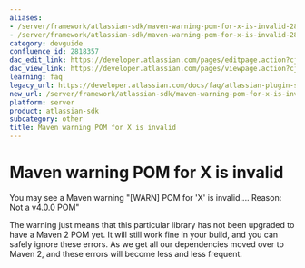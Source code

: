 ```yaml
---
aliases:
- /server/framework/atlassian-sdk/maven-warning-pom-for-x-is-invalid-2818357.html
- /server/framework/atlassian-sdk/maven-warning-pom-for-x-is-invalid-2818357.md
category: devguide
confluence_id: 2818357
dac_edit_link: https://developer.atlassian.com/pages/editpage.action?cjm=wozere&pageId=2818357
dac_view_link: https://developer.atlassian.com/pages/viewpage.action?cjm=wozere&pageId=2818357
learning: faq
legacy_url: https://developer.atlassian.com/docs/faq/atlassian-plugin-sdk-faq/maven-warning-pom-for-x-is-invalid
new_url: /server/framework/atlassian-sdk/maven-warning-pom-for-x-is-invalid
platform: server
product: atlassian-sdk
subcategory: other
title: Maven warning POM for X is invalid
---
```

# Maven warning POM for X is invalid

You may see a Maven warning "\[WARN\] POM for 'X' is invalid.... Reason: Not a v4.0.0 POM"

The warning just means that this particular library has not been upgraded to have a Maven 2 POM yet. It will still work fine in your build, and you can safely ignore these errors. As we get all our dependencies moved over to Maven 2, and these errors will become less and less frequent.





































































